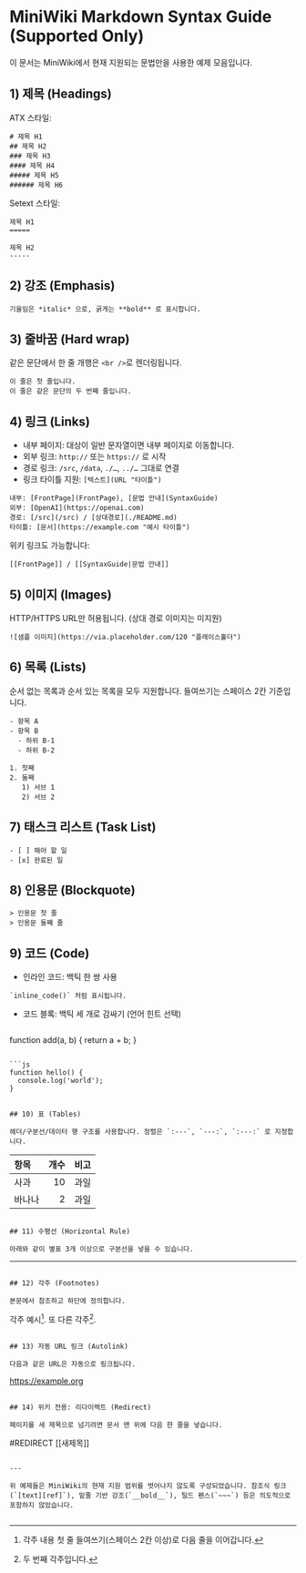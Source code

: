 # MiniWiki Markdown Syntax Guide (Supported Only)

이 문서는 MiniWiki에서 현재 지원되는 문법만을 사용한 예제 모음입니다.

## 1) 제목 (Headings)

ATX 스타일:

```
# 제목 H1
## 제목 H2
### 제목 H3
#### 제목 H4
##### 제목 H5
###### 제목 H6
```

Setext 스타일:

```
제목 H1
=====

제목 H2
-----
```

## 2) 강조 (Emphasis)

```
기울임은 *italic* 으로, 굵게는 **bold** 로 표시합니다.
```

## 3) 줄바꿈 (Hard wrap)

같은 문단에서 한 줄 개행은 `<br />`로 렌더링됩니다.

```
이 줄은 첫 줄입니다.
이 줄은 같은 문단의 두 번째 줄입니다.
```

## 4) 링크 (Links)

- 내부 페이지: 대상이 일반 문자열이면 내부 페이지로 이동합니다.
- 외부 링크: `http://` 또는 `https://` 로 시작
- 경로 링크: `/src`, `/data`, `./…`, `../…` 그대로 연결
- 링크 타이틀 지원: `[텍스트](URL "타이틀")`

```
내부: [FrontPage](FrontPage), [문법 안내](SyntaxGuide)
외부: [OpenAI](https://openai.com)
경로: [/src](/src) / [상대경로](./README.md)
타이틀: [문서](https://example.com "예시 타이틀")
```

위키 링크도 가능합니다:

```
[[FrontPage]] / [[SyntaxGuide|문법 안내]]
```

## 5) 이미지 (Images)

HTTP/HTTPS URL만 허용됩니다. (상대 경로 이미지는 미지원)

```
![샘플 이미지](https://via.placeholder.com/120 "플레이스홀더")
```

## 6) 목록 (Lists)

순서 없는 목록과 순서 있는 목록을 모두 지원합니다. 들여쓰기는 스페이스 2칸 기준입니다.

```
- 항목 A
- 항목 B
  - 하위 B-1
  - 하위 B-2

1. 첫째
2. 둘째
   1) 서브 1
   2) 서브 2
```

## 7) 태스크 리스트 (Task List)

```
- [ ] 해야 할 일
- [x] 완료된 일
```

## 8) 인용문 (Blockquote)

```
> 인용문 첫 줄
> 인용문 둘째 줄
```

## 9) 코드 (Code)

- 인라인 코드: 백틱 한 쌍 사용

```
`inline_code()` 처럼 표시됩니다.
```

- 코드 블록: 백틱 세 개로 감싸기 (언어 힌트 선택)

```
```
function add(a, b) {
  return a + b;
}
```
```

```
```js
function hello() {
  console.log('world');
}
```
```

## 10) 표 (Tables)

헤더/구분선/데이터 행 구조를 사용합니다. 정렬은 `:---`, `---:`, `:---:` 로 지정합니다.

```
| 항목 | 개수 | 비고 |
| :--- | ---: | :---: |
| 사과 | 10 | 과일 |
| 바나나 | 2 | 과일 |
```

## 11) 수평선 (Horizontal Rule)

아래와 같이 별표 3개 이상으로 구분선을 넣을 수 있습니다.

```
***
```

## 12) 각주 (Footnotes)

본문에서 참조하고 하단에 정의합니다.

```
각주 예시[^note]. 또 다른 각주[^another].

[^note]: 각주 내용 첫 줄
  들여쓰기(스페이스 2칸 이상)로 다음 줄을 이어갑니다.

[^another]: 두 번째 각주입니다.
```

## 13) 자동 URL 링크 (Autolink)

다음과 같은 URL은 자동으로 링크됩니다.

```
https://example.org
```

## 14) 위키 전용: 리다이렉트 (Redirect)

페이지를 새 제목으로 넘기려면 문서 맨 위에 다음 한 줄을 넣습니다.

```
#REDIRECT [[새제목]]
```

---

위 예제들은 MiniWiki의 현재 지원 범위를 벗어나지 않도록 구성되었습니다. 참조식 링크(`[text][ref]`), 밑줄 기반 강조(`__bold__`), 틸드 펜스(`~~~`) 등은 의도적으로 포함하지 않았습니다.

